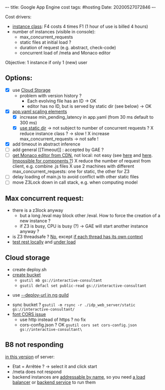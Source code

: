 –-
title: Google App Engine cost
tags: #hosting
Date: 20200527072846
–-

Cost drivers:
* [instance class](https://cloud.google.com/appengine/docs/standard): F4 costs 4 times F1 (1 hour of use is billed 4 hours)
* number of instances (visible in console):
    * max_concurrent_requests
    * static files at initial load ?
    * duration of request (e.g. abstract, check-code)
    * concurrent load of /meta and Monaco editor

Objective: 1 instance if only 1 (new) user

## Options:
- [x] use [Cloud Storage](https://cloud.google.com/appengine/docs/standard/python3/serving-static-files)
    - problem with version history ?
        - Each evolving file has an ID → OK
        - editor has no ID, but is served by static dir (see below) → OK
- [x] [app.yaml scaling elements](https://cloud.google.com/appengine/docs/standard/python3/config/appref#scaling_elements)
    - [x] increase min_pending_latency in app.yaml (from 30 ms default to 300 ms)
    - [x] [use static dir](https://cloud.google.com/appengine/docs/standard/python3/serving-static-files#configuring_your_static_file_handlers)  → not subject to number of concurrent requests ?
    X reduce instance class ?  → slow !
    X increase max_concurrent_requests → not safe !
- [x] add timeout in abstract inference
- [ ] add general [[Timeout]] : accepted by GAE ?
- [ ] [get Monaco editor from CDN](https://stackoverflow.com/questions/51484076/angular-include-cdn-in-component-usage/51534969), not local: not easy (see [here](https://www.ngdevelop.tech/loading-external-libraries-from-cdn-in-angular-application/) and [here](https://medium.com/lacolaco-blog/use-ionic-components-as-web-components-in-angular-2eee2178d5be).  [Impossible for components ?](https://www.reddit.com/r/angularjs/comments/507c9f/including_angular_2_components_from_a_cdn/))
X reduce the number of request from client, e.g. combine .js files
X use 2 machines with different max_concurrent_requests: one for static, the other for Z3
- [ ] delay loading of main.js to avoid conflict with other static files
- [ ] move Z3Lock down in call stack, e.g. when computing model

## Max concurrent request:
* there is a z3lock anyway
    * but a long /eval may block other /eval.  How to force the creation of a new instance ?
    * if Z3 is busy, CPU is busy (?) → GAE will start another instance anyway ?
* is Z3 threadsafe ? [No](https://stackoverflow.com/questions/28558180/is-z3-python-interface-threadsafe), except [if each thread has its own context](https://stackoverflow.com/questions/25542200/multi-threaded-z3)
* [test rest locally](https://flask.palletsprojects.com/en/1.1.x/testing/)  and [under load](https://locust.io/)

## Cloud storage
* create deploy.sh
* [create bucket](https://cloud.google.com/appengine/docs/standard/python3/serving-static-files)
    * `gsutil mb gs://interactive-consultant`
    * `gsutil defacl set public-read gs://interactive-consultant`
- use [--deploy-url in ng guild](https://stackoverflow.com/questions/46613816/how-to-deploy-angular-4-front-end-to-cdn)
* sync bucket ? `gsutil -m rsync -r ./idp_web_server/static gs://interactive-consultant/`
* [font CORS issue](https://stackoverflow.com/questions/33242062/google-cloud-storage-fonts-cors-issue)
    * use http instead of https ? no fix
    * cors-config.json ?  OK   `gsutil cors set cors-config.json gs://interactive-consultant\`

## B8 not responding
[in this version](https://20200617t153532-dot-interactive-consultant.ew.r.appspot.com/) of server:
* Etat = Arrêtée ? → select it and click start
* /meta does not respond
* backend instances are [addressable by name](https://stackoverflow.com/questions/11886915/google-app-engine-backend-vs-frontend-instances), so you need [a load balancer](https://cloud.google.com/compute/docs/instance-groups/adding-an-instance-group-to-a-load-balancer) or [backend service](https://cloud.google.com/load-balancing/docs/backend-service) to run them
